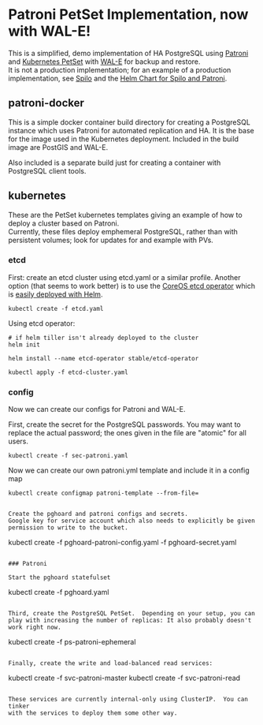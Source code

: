 # Patroni PetSet Implementation, now with WAL-E!

This is a simplified, demo implementation of HA PostgreSQL using [Patroni](https://github.com/zalando/patroni/) and [Kubernetes PetSet]() with [WAL-E](https://github.com/wal-e/wal-e) for backup and restore.  
It is not a production implementation; for an example of a production implementation, see [Spilo](https://github.com/zalando/spilo/tree/master/postgres-appliance) and the [Helm Chart for Spilo and Patroni](https://github.com/kubernetes/charts/tree/master/incubator/patroni).

## patroni-docker

This is a simple docker container build directory for creating a PostgreSQL instance which uses Patroni for automated replication and HA.  It is the base for the image used in the Kubernetes deployment. 
Included in the build image are PostGIS and WAL-E.

Also included is a separate build just for creating a container with PostgreSQL client tools.

## kubernetes

These are the PetSet kubernetes templates giving an example of how to deploy a cluster based on Patroni.  
Currently, these files deploy emphemeral PostgreSQL, rather than with persistent volumes; look for updates for and example with PVs.

### etcd

First: create an etcd cluster using etcd.yaml or a similar profile.
Another option (that seems to work better) is to use the [CoreOS etcd operator](https://github.com/coreos/etcd-operator#create-and-destroy-an-etcd-cluster) which is [easily deployed with Helm](https://github.com/kubernetes/charts/tree/master/stable/etcd-operator).

```
kubectl create -f etcd.yaml
```

Using etcd operator:

```shell
# if helm tiller isn't already deployed to the cluster
helm init

helm install --name etcd-operator stable/etcd-operator

kubectl apply -f etcd-cluster.yaml
```

### config

Now we can create our configs for Patroni and WAL-E.

First, create the secret for the PostgreSQL passwords.  You may want
to replace the actual password; the ones given in the file are "atomic" for all users.

```
kubectl create -f sec-patroni.yaml
```

Now we can create our own patroni.yml template and include it in a config map

```
kubectl create configmap patroni-template --from-file=


Create the pghoard and patroni configs and secrets. 
Google key for service account which also needs to explicitly be given permission to write to the bucket.

```
kubectl create -f pghoard-patroni-config.yaml -f pghoard-secret.yaml
```

### Patroni

Start the pghoard statefulset

```
kubectl create -f pghoard.yaml
```

Third, create the PostgreSQL PetSet.  Depending on your setup, you can
play with increasing the number of replicas: It also probably doesn't work right now.

```
kubectl create -f ps-patroni-ephemeral
```

Finally, create the write and load-balanced read services:

```
kubectl create -f svc-patroni-master
kubectl create -f svc-patroni-read
```

These services are currently internal-only using ClusterIP.  You can tinker
with the services to deploy them some other way.
